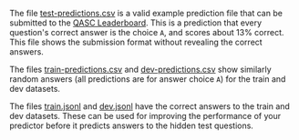 The file [test-predictions.csv](test-predictions.csv) is a valid example prediction file that can be submitted to the [QASC Leaderboard](https://leaderboard.allenai.org/). This is a prediction that every question's correct answer is the choice `A`, and scores about 13% correct. This file shows the submission format without revealing the correct answers.

The files [train-predictions.csv](train-predictions.csv) and [dev-predictions.csv](dev-predictions.csv) show similarly random answers (all predictions are for answer choice `A`) for the train and dev datasets.

The files [train.jsonl](dev.jsonl) and [dev.jsonl](dev.jsonl) have the correct answers to the train and dev datasets. These can be used for improving the performance of your predictor before it predicts answers to the hidden test questions.
